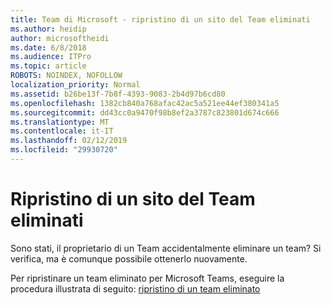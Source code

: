 ```yaml
---
title: Team di Microsoft - ripristino di un sito del Team eliminati
ms.author: heidip
author: microsoftheidi
ms.date: 6/8/2018
ms.audience: ITPro
ms.topic: article
ROBOTS: NOINDEX, NOFOLLOW
localization_priority: Normal
ms.assetid: b26be13f-7b8f-4393-9083-2b4d97b6cd80
ms.openlocfilehash: 1382cb840a768afac42ac5a521ee44ef380341a5
ms.sourcegitcommit: dd43cc0a9470f98b8ef2a3787c823801d674c666
ms.translationtype: MT
ms.contentlocale: it-IT
ms.lasthandoff: 02/12/2019
ms.locfileid: "29930720"
---
```

# <a name="restoring-a-deleted-team-site"></a>Ripristino di un sito del Team eliminati

Sono stati, il proprietario di un Team accidentalmente eliminare un team? Si verifica, ma è comunque possibile ottenerlo nuovamente.
  
Per ripristinare un team eliminato per Microsoft Teams, eseguire la procedura illustrata di seguito: [ripristino di un team eliminato](https://blogs.technet.microsoft.com/skypehybridguy/2017/07/23/restoring-a-deleted-team-in-microsoft-teams/)
  

